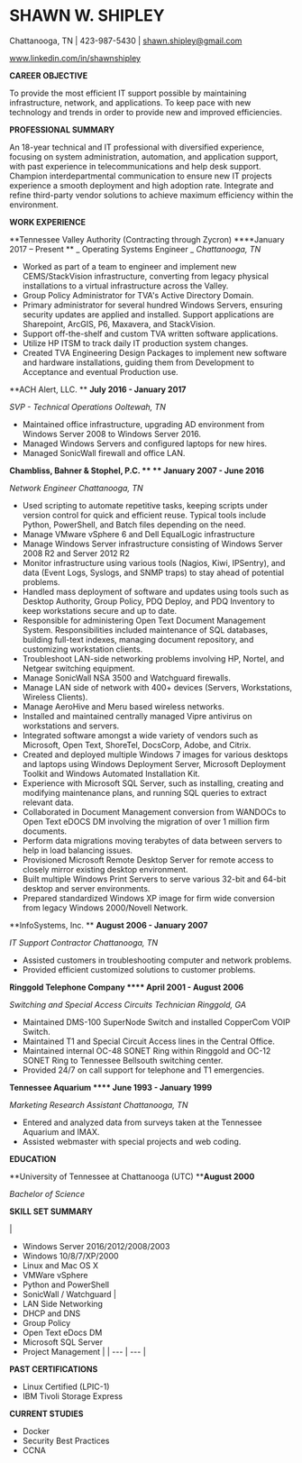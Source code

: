 # SHAWN W. SHIPLEY

Chattanooga, TN | 423-987-5430 |  shawn.shipley@gmail.com

www.linkedin.com/in/shawnshipley



**CAREER OBJECTIVE**

To provide the most efficient IT support possible by maintaining infrastructure, network, and applications. To keep pace with new technology and trends in order to provide new and improved efficiencies.

**PROFESSIONAL SUMMARY**

An 18-year technical and IT professional with diversified experience, focusing on system administration, automation, and application support, with past experience in telecommunications and help desk support. Champion interdepartmental communication to ensure new IT projects experience a smooth deployment and high adoption rate. Integrate and refine third-party vendor solutions to achieve maximum efficiency within the environment.

**WORK EXPERIENCE**

**Tennessee Valley Authority (Contracting through Zycron)                ****January 2017 – Present                                                              ** _ Operating Systems Engineer                        _                                                          _Chattanooga, TN_

- Worked as part of a team to engineer and implement new CEMS/StackVision infrastructure, converting from legacy physical installations to a virtual infrastructure across the Valley.
- Group Policy Administrator for TVA&#39;s Active Directory Domain.
- Primary administrator for several hundred Windows Servers, ensuring security updates are applied and installed. Support applications are Sharepoint, ArcGIS, P6, Maxavera, and StackVision.
- Support off-the-shelf and custom TVA written software applications.
- Utilize HP ITSM to track daily IT production system changes.
- Created TVA Engineering Design Packages to implement new software and hardware installations, guiding them from  Development to Acceptance and eventual Production use.



**ACH Alert, LLC.                                                                                  **  **July 2016 - January 2017**

_SVP - Technical Operations_                                                                                        _Ooltewah, TN_

- Maintained office infrastructure, upgrading AD environment from Windows Server 2008 to Windows Server 2016.
- Managed Windows Servers and configured laptops for new hires.
- Managed SonicWall firewall and office LAN.

**Chambliss, Bahner &amp; Stophel, P.C.                                                  **  ** January 2007 - June 2016**

_Network Engineer_                                                                                                  _Chattanooga, TN_

- Used scripting to automate repetitive tasks, keeping scripts under version control for quick and efficient reuse. Typical tools include Python, PowerShell, and Batch files depending on the need.
- Manage VMware vSphere 6 and Dell EqualLogic infrastructure
- Manage Windows Server infrastructure consisting of Windows Server 2008 R2 and Server 2012 R2
- Monitor infrastructure using various tools (Nagios, Kiwi, IPSentry), and data (Event Logs, Syslogs, and SNMP traps) to stay ahead of potential problems.
- Handled mass deployment of software and updates using tools such as Desktop Authority, Group Policy, PDQ Deploy, and PDQ Inventory to keep workstations secure and up to date.
- Responsible for administering Open Text Document Management System. Responsibilities included maintenance of SQL databases, building full-text indexes, managing document repository, and customizing workstation clients.
- Troubleshoot LAN-side networking problems involving HP, Nortel, and Netgear switching equipment.
- Manage SonicWall NSA 3500 and Watchguard firewalls.
- Manage LAN side of network with 400+ devices (Servers, Workstations, Wireless Clients).
- Manage AeroHive and Meru based wireless networks.
- Installed and maintained centrally managed Vipre antivirus on workstations and servers.
- Integrated software amongst a wide variety of vendors such as Microsoft, Open Text, ShoreTel, DocsCorp, Adobe, and Citrix.
- Created and deployed multiple Windows 7 images for various desktops and laptops using Windows Deployment Server, Microsoft Deployment Toolkit and Windows Automated Installation Kit.
- Experience with Microsoft SQL Server, such as installing, creating and modifying maintenance plans, and running SQL queries to extract relevant data.
- Collaborated in Document Management conversion from WANDOCs to Open Text eDOCS DM involving the migration of over 1 million firm documents.
- Perform data migrations moving terabytes of data between servers to help in load balancing issues.
- Provisioned Microsoft Remote Desktop Server for remote access to closely mirror existing desktop environment.
- Built multiple Windows Print Servers to serve various 32-bit and 64-bit desktop and server environments.
- Prepared standardized Windows XP image for firm wide conversion from legacy Windows 2000/Novell Network.

**InfoSystems, Inc.                                                                              **  **August 2006 - January 2007**

_IT Support Contractor_                                                                                           _Chattanooga, TN_

- Assisted customers in troubleshooting computer and network problems.
- Provided efficient customized solutions to customer problems.

**Ringgold Telephone Company                                                              **** April 2001 - August 2006**

_Switching and Special Access Circuits Technician                                                     Ringgold, GA_

- Maintained DMS-100 SuperNode Switch and installed CopperCom VOIP Switch.
- Maintained T1 and Special Circuit Access lines in the Central Office.
- Maintained internal OC-48 SONET Ring within Ringgold and OC-12 SONET Ring to Tennessee Bellsouth switching center.
- Provided 24/7 on call support for telephone and T1 emergencies.

**Tennessee Aquarium                                                                            **** June 1993 - January 1999**

_Marketing Research Assistant                                                                               Chattanooga, TN_

- Entered and analyzed data from surveys taken at the Tennessee Aquarium and IMAX.
- Assisted webmaster with special projects and web coding.

**EDUCATION**

**University of Tennessee at Chattanooga (UTC)                                                      ****August 2000**

_Bachelor of Science_

**SKILL SET SUMMARY**

|
- Windows Server 2016/2012/2008/2003
- Windows 10/8/7/XP/2000
- Linux and Mac OS X
- VMWare vSphere
- Python and PowerShell
- SonicWall / Watchguard
 |
- LAN Side Networking
- DHCP and DNS
- Group Policy
- Open Text eDocs DM
- Microsoft SQL Server
- Project Management
  |
| --- | --- |

**PAST CERTIFICATIONS**

- Linux Certified (LPIC-1)
- IBM Tivoli Storage Express

**CURRENT STUDIES**

- Docker
- Security Best Practices
- CCNA
